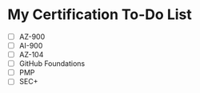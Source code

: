 # My Certification To-Do List

- [ ] AZ-900
- [ ] AI-900
- [ ] AZ-104
- [ ] GitHub Foundations
- [ ] PMP
- [ ] SEC+
